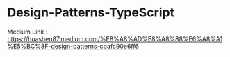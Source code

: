 # Design-Patterns-TypeScript

Medium Link : https://huashen87.medium.com/%E8%A8%AD%E8%A8%88%E6%A8%A1%E5%BC%8F-design-patterns-cbafc90e6ff6
